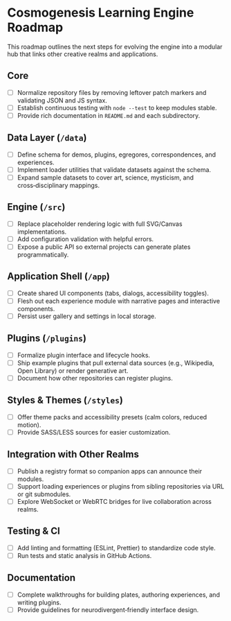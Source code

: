 # Cosmogenesis Learning Engine Roadmap

This roadmap outlines the next steps for evolving the engine into a modular hub that links other creative realms and applications.

## Core
- [ ] Normalize repository files by removing leftover patch markers and validating JSON and JS syntax.
- [ ] Establish continuous testing with `node --test` to keep modules stable.
- [ ] Provide rich documentation in `README.md` and each subdirectory.

## Data Layer (`/data`)
- [ ] Define schema for demos, plugins, egregores, correspondences, and experiences.
- [ ] Implement loader utilities that validate datasets against the schema.
- [ ] Expand sample datasets to cover art, science, mysticism, and cross‑disciplinary mappings.

## Engine (`/src`)
- [ ] Replace placeholder rendering logic with full SVG/Canvas implementations.
- [ ] Add configuration validation with helpful errors.
- [ ] Expose a public API so external projects can generate plates programmatically.

## Application Shell (`/app`)
- [ ] Create shared UI components (tabs, dialogs, accessibility toggles).
- [ ] Flesh out each experience module with narrative pages and interactive components.
- [ ] Persist user gallery and settings in local storage.

## Plugins (`/plugins`)
- [ ] Formalize plugin interface and lifecycle hooks.
- [ ] Ship example plugins that pull external data sources (e.g., Wikipedia, Open Library) or render generative art.
- [ ] Document how other repositories can register plugins.

## Styles & Themes (`/styles`)
- [ ] Offer theme packs and accessibility presets (calm colors, reduced motion).
- [ ] Provide SASS/LESS sources for easier customization.

## Integration with Other Realms
- [ ] Publish a registry format so companion apps can announce their modules.
- [ ] Support loading experiences or plugins from sibling repositories via URL or git submodules.
- [ ] Explore WebSocket or WebRTC bridges for live collaboration across realms.

## Testing & CI
- [ ] Add linting and formatting (ESLint, Prettier) to standardize code style.
- [ ] Run tests and static analysis in GitHub Actions.

## Documentation
- [ ] Complete walkthroughs for building plates, authoring experiences, and writing plugins.
- [ ] Provide guidelines for neurodivergent‑friendly interface design.
